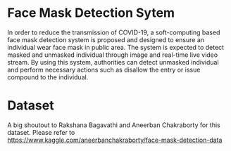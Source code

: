 # Face Mask Detection Sytem
In order to reduce the transmission of COVID-19, a soft-computing based face mask detection system is proposed and designed to ensure an individual wear face mask in public area. The system is expected to detect masked and unmasked individual through image and real-time live video stream. By using this system, authorities can detect unmasked individual and perform necessary actions such as disallow the entry or issue compound to the individual.
# Dataset
A big shoutout to Rakshana Bagavathi and Aneerban Chakraborty for this dataset. Please refer to https://www.kaggle.com/aneerbanchakraborty/face-mask-detection-data
